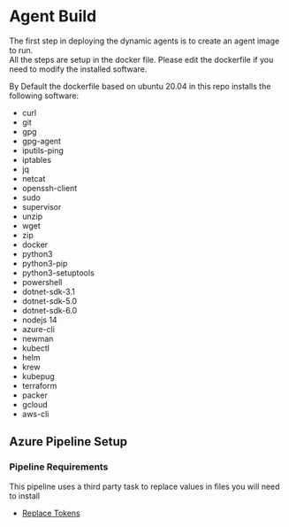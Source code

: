 # Agent Build

The first step in deploying the dynamic agents is to create an agent image to run.  
All the steps are setup in the docker file.  Please edit the dockerfile if you need to modify the installed software.

By Default the dockerfile based on ubuntu 20.04 in this repo installs the following software:

- curl
- git
- gpg
- gpg-agent
- iputils-ping
- iptables
- jq
- netcat
- openssh-client
- sudo
- supervisor
- unzip
- wget
- zip
- docker
- python3
- python3-pip
- python3-setuptools
- powershell
- dotnet-sdk-3.1
- dotnet-sdk-5.0
- dotnet-sdk-6.0
- nodejs 14
- azure-cli
- newman
- kubectl
- helm
- krew
- kubepug
- terraform
- packer
- gcloud
- aws-cli

## Azure Pipeline Setup

### Pipeline Requirements

This pipeline uses a third party task to replace values in files you will need to install

- [Replace Tokens](https://marketplace.visualstudio.com/items?itemName=qetza.replacetokens)